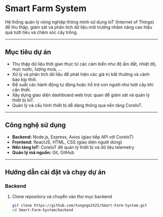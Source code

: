 # Smart Farm System

Hệ thống quản lý nông nghiệp thông minh sử dụng IoT (Internet of Things) để thu thập, giám sát và phân tích dữ liệu môi trường nhằm nâng cao hiệu quả tưới tiêu và chăm sóc cây trồng.

---

## Mục tiêu dự án

- Thu thập dữ liệu thời gian thực từ các cảm biến như độ ẩm đất, nhiệt độ, mực nước, lượng mưa, ...
- Xử lý và phân tích dữ liệu để phát hiện các giá trị bất thường và cảnh báo kịp thời.
- Đề xuất các hành động tự động hoặc hỗ trợ con người như tưới cây khi cần thiết.
- Xây dựng giao diện dashboard web trực quan để giám sát và quản lý thiết bị IoT.
- Quản lý và cấu hình thiết bị dễ dàng thông qua nền tảng CoreIoT.

---

## Công nghệ sử dụng

- **Backend:** Node.js, Express, Axios (giao tiếp API với CoreIoT)
- **Frontend:** ReactJS, HTML, CSS (giao diện người dùng)
- **Nền tảng IoT:** CoreIoT để quản lý thiết bị và dữ liệu telemetry
- **Quản lý mã nguồn:** Git, GitHub

---

## Hướng dẫn cài đặt và chạy dự án

### Backend

1. Clone repository và chuyển vào thư mục backend
   ```bash
   git clone https://github.com/tungngo2525/Smart-Farm-System.git
   cd Smart-Farm-System/backend
